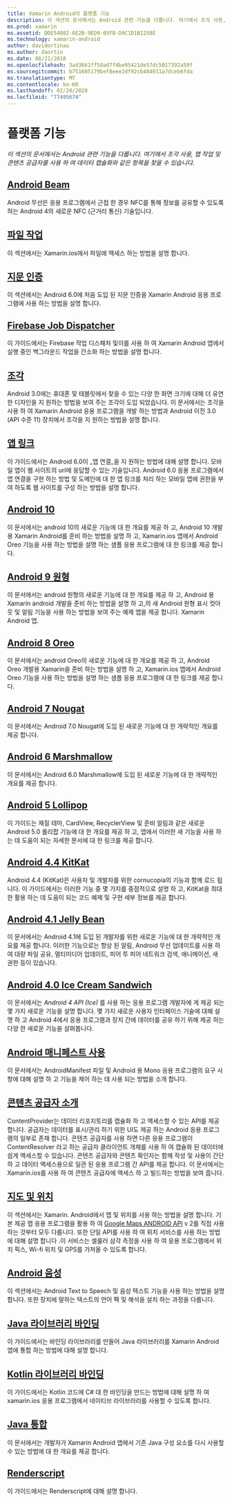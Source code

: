 ```yaml
---
title: Xamarin Android의 플랫폼 기능
description: 이 섹션의 문서에서는 Android 관련 기능을 다룹니다. 여기에서 조각 사용, 맵 작업 및 콘텐츠 공급자를 사용 하 여 데이터 캡슐화와 같은 항목을 찾을 수 있습니다.
ms.prod: xamarin
ms.assetid: DDE54082-6E2B-9ED9-05FB-D9C1D1B1258E
ms.technology: xamarin-android
author: davidortinau
ms.author: daortin
ms.date: 08/21/2018
ms.openlocfilehash: 3ad3661ff50ad7f4be95421de57dc5017392a59f
ms.sourcegitcommit: b751605179bef8eee2df92cb484011a7dceb6fda
ms.translationtype: MT
ms.contentlocale: ko-KR
ms.lasthandoff: 02/20/2020
ms.locfileid: "77495674"
---
```

# <a name="platform-features"></a>플랫폼 기능

_이 섹션의 문서에서는 Android 관련 기능을 다룹니다. 여기에서 조각 사용, 맵 작업 및 콘텐츠 공급자를 사용 하 여 데이터 캡슐화와 같은 항목을 찾을 수 있습니다._

## <a name="android-beam"></a>[Android Beam](~/android/platform/android-beam.md)

Android 무선은 응용 프로그램에서 근접 한 경우 NFC를 통해 정보를 공유할 수 있도록 하는 Android 4의 새로운 NFC (근거리 통신) 기술입니다.

## <a name="working-with-files"></a>[파일 작업](~/android/platform/files/index.md)

이 섹션에서는 Xamarin.ios에서 파일에 액세스 하는 방법을 설명 합니다.

## <a name="fingerprint-authentication"></a>[지문 인증](~/android/platform/fingerprint-authentication/index.md)

이 섹션에서는 Android 6.0에 처음 도입 된 지문 인증을 Xamarin Android 응용 프로그램에 사용 하는 방법을 설명 합니다.

## <a name="firebase-job-dispatcher"></a>[Firebase Job Dispatcher](~/android/platform/firebase-job-dispatcher.md)

이 가이드에서는 Firebase 작업 디스패처 및이를 사용 하 여 Xamarin Android 앱에서 실행 중인 백그라운드 작업을 간소화 하는 방법을 설명 합니다.

## <a name="fragments"></a>[조각](~/android/platform/fragments/index.md)

Android 3.0에는 휴대폰 및 태블릿에서 찾을 수 있는 다양 한 화면 크기에 대해 더 유연한 디자인을 지 원하는 방법을 보여 주는 조각이 도입 되었습니다. 이 문서에서는 조각을 사용 하 여 Xamarin Android 응용 프로그램을 개발 하는 방법과 Android 이전 3.0 (API 수준 11) 장치에서 조각을 지 원하는 방법을 설명 합니다.

## <a name="app-linking"></a>[앱 링크](~/android/platform/app-linking.md)

이 가이드에서는 Android 6.0이 _앱 연결_을 지 원하는 방법에 대해 설명 합니다. 모바일 앱이 웹 사이트의 url에 응답할 수 있는 기술입니다. Android 6.0 응용 프로그램에서 앱 연결을 구현 하는 방법 및 도메인에 대 한 앱 링크를 처리 하는 모바일 앱에 권한을 부여 하도록 웹 사이트를 구성 하는 방법을 설명 합니다.

## <a name="android-10"></a>[Android 10](~/android/platform/android-10.md)

이 문서에서는 android 10의 새로운 기능에 대 한 개요를 제공 하 고, Android 10 개발용 Xamarin Android를 준비 하는 방법을 설명 하 고, Xamarin.ios 앱에서 Android Oreo 기능을 사용 하는 방법을 설명 하는 샘플 응용 프로그램에 대 한 링크를 제공 합니다.

## <a name="android-9-pie"></a>[Android 9 원형](~/android/platform/pie.md)

이 문서에서는 android 원형의 새로운 기능에 대 한 개요를 제공 하 고, Android 용 Xamarin android 개발을 준비 하는 방법을 설명 하 고,의 새 Android 원형 표시 컷아웃 및 알림 기능을 사용 하는 방법을 보여 주는 예제 앱을 제공 합니다. Xamarin Android 앱.

## <a name="android-8-oreo"></a>[Android 8 Oreo](~/android/platform/oreo.md)

이 문서에서는 android Oreo의 새로운 기능에 대 한 개요를 제공 하 고, Android Oreo 개발용 Xamarin을 준비 하는 방법을 설명 하 고, Xamarin.ios 앱에서 Android Oreo 기능을 사용 하는 방법을 설명 하는 샘플 응용 프로그램에 대 한 링크를 제공 합니다.

## <a name="android-7-nougat"></a>[Android 7 Nougat](~/android/platform/nougat.md)

이 문서에서는 Android 7.0 Nougat에 도입 된 새로운 기능에 대 한 개략적인 개요를 제공 합니다.

## <a name="android-6-marshmallow"></a>[Android 6 Marshmallow](~/android/platform/marshmallow.md)

이 문서에서는 Android 6.0 Marshmallow에 도입 된 새로운 기능에 대 한 개략적인 개요를 제공 합니다.

## <a name="android-5-lollipop"></a>[Android 5 Lollipop](~/android/platform/lollipop.md)

이 가이드는 재질 테마, CardView, RecyclerView 및 준비 알림과 같은 새로운 Android 5.0 롤리팝 기능에 대 한 개요를 제공 하 고, 앱에서 이러한 새 기능을 사용 하는 데 도움이 되는 자세한 문서에 대 한 링크를 제공 합니다.

## <a name="android-44-kitkat"></a>[Android 4.4 KitKat](~/android/platform/kitkat.md)

Android 4.4 (KitKat)은 사용자 및 개발자를 위한 cornucopia의 기능과 함께 로드 됩니다. 이 가이드에서는 이러한 기능 중 몇 가지를 중점적으로 설명 하 고, KitKat을 최대한 활용 하는 데 도움이 되는 코드 예제 및 구현 세부 정보를 제공 합니다.

## <a name="android-41-jelly-bean"></a>[Android 4.1 Jelly Bean](~/android/platform/jelly-bean.md)

이 문서에서는 Android 4.1에 도입 된 개발자를 위한 새로운 기능에 대 한 개략적인 개요를 제공 합니다. 이러한 기능으로는 향상 된 알림, Android 무선 업데이트를 사용 하 여 대량 파일 공유, 멀티미디어 업데이트, 피어 투 피어 네트워크 검색, 애니메이션, 새 권한 등이 있습니다.

## <a name="android-40-ice-cream-sandwich"></a>[Android 4.0 Ice Cream Sandwich](~/android/platform/ice-cream-sandwich.md)

이 문서에서는 *Android 4 API (Ice)* 를 사용 하는 응용 프로그램 개발자에 게 제공 되는 몇 가지 새로운 기능을 설명 합니다.
몇 가지 새로운 사용자 인터페이스 기술에 대해 설명 하 고 Android 4에서 응용 프로그램과 장치 간에 데이터를 공유 하기 위해 제공 하는 다양 한 새로운 기능을 살펴봅니다.

## <a name="working-with-the-android-manifest"></a>[Android 매니페스트 사용](android-manifest.md)

이 문서에서는 AndroidManifest 파일 및 Android 용 Mono 응용 프로그램의 요구 사항에 대해 설명 하 고 기능을 제어 하는 데 사용 되는 방법을 소개 합니다.

## <a name="introduction-to-content-providers"></a>[콘텐츠 공급자 소개](~/android/platform/content-providers/index.md)

ContentProvider는 데이터 리포지토리를 캡슐화 하 고 액세스할 수 있는 API를 제공 합니다. 공급자는 데이터를 표시/관리 하기 위한 UI도 제공 하는 Android 응용 프로그램의 일부로 존재 합니다. 콘텐츠 공급자를 사용 하면 다른 응용 프로그램이 ContentResolver 라고 하는 공급자 클라이언트 개체를 사용 하 여 캡슐화 된 데이터에 쉽게 액세스할 수 있습니다. 콘텐츠 공급자와 콘텐츠 확인자는 함께 작성 및 사용이 간단 하 고 데이터 액세스용으로 일관 된 응용 프로그램 간 API를 제공 합니다. 이 문서에서는 Xamarin.ios를 사용 하 여 콘텐츠 공급자에 액세스 하 고 빌드하는 방법을 보여 줍니다.

## <a name="maps-and-location"></a>[지도 및 위치](~/android/platform/maps-and-location/index.md)

이 섹션에서는 Xamarin. Android에서 맵 및 위치를 사용 하는 방법을 설명 합니다. 기본 제공 맵 응용 프로그램을 활용 하 여 [Google Maps ANDROID API](https://developers.google.com/maps/documentation/android/) v 2를 직접 사용 하는 것부터 모두 다룹니다. 또한 단일 API를 사용 하 여 위치 서비스를 사용 하는 방법에 대해 설명 합니다 .이 서비스는 셀룰러 삼각 측정을 사용 하 여 응용 프로그램에서 위치 픽스, Wi-fi 위치 및 GPS를 가져올 수 있도록 합니다.

## <a name="android-speech"></a>[Android 음성](~/android/platform/speech.md)

이 섹션에서는 Android Text to Speech 및 음성 텍스트 기능을 사용 하는 방법을 설명 합니다. 또한 장치에 말하는 텍스트의 언어 팩 및 해석을 설치 하는 과정을 다룹니다.

## <a name="binding-a-java-library"></a>[Java 라이브러리 바인딩](binding-java-library/index.md)

이 가이드에서는 바인딩 라이브러리를 만들어 Java 라이브러리를 Xamarin Android 앱에 통합 하는 방법에 대해 설명 합니다.

## <a name="bind-a-kotlin-library"></a>[Kotlin 라이브러리 바인딩](binding-kotlin-library/index.md)

이 가이드에서는 Kotlin 코드에 C# 대 한 바인딩을 만드는 방법에 대해 설명 하 여 xamarin.ios 응용 프로그램에서 네이티브 라이브러리를 사용할 수 있도록 합니다.

## <a name="java-integration"></a>[Java 통합](java-integration/index.md)

이 문서에서는 개발자가 Xamarin Android 앱에서 기존 Java 구성 요소를 다시 사용할 수 있는 방법에 대 한 개요를 제공 합니다.

## <a name="renderscript"></a>[Renderscript](renderscript.md)

이 가이드에서는 Renderscript에 대해 설명 합니다.
